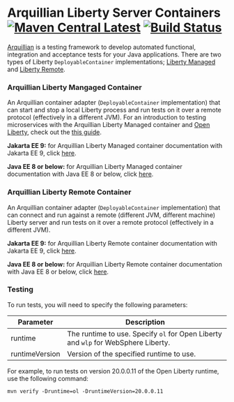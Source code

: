 # Arquillian Liberty Server Containers [![Maven Central Latest](https://maven-badges.herokuapp.com/maven-central/io.openliberty.arquillian/arquillian-parent-liberty/badge.svg)](http://search.maven.org/#search%7Cgav%7C1%7Cg%3A%22io.openliberty.arquillian%22%20AND%20a%3A%22arquillian-parent-liberty%22) [![Build Status](https://travis-ci.org/OpenLiberty/liberty-arquillian.svg?branch=master)](https://travis-ci.org/OpenLiberty/liberty-arquillian)

[Arquillian](http://arquillian.org/) is a testing framework to develop automated functional, integration and acceptance tests for your Java applications. There are two types of Liberty `DeployableContainer` implementations; [Liberty Managed](#Arquillian-Liberty-Managed-Container) and [Liberty Remote](#Arquillian-Liberty-Remote-Container).

### Arquillian Liberty Mangaged Container

An Arquillian container adapter (`DeployableContainer` implementation) that can start and stop a local Liberty process and run tests on it over a remote protocol (effectively in a different JVM). For an introduction to testing microservices with the Arquillian Liberty Managed container and [Open Liberty](https://openliberty.io/), check out the [this guide](https://openliberty.io/guides/arquillian-managed.html).

**Jakarta EE 9:** for Arquillian Liberty Managed container documentation with Jakarta EE 9, click [here](liberty-managed/JakartaEE9_README.md).

**Java EE 8 or below:** for Arquillian Liberty Managed container documentation with Java EE 8 or below, click [here](liberty-managed/README.md).

### Arquillian Liberty Remote Container

An Arquillian container adapter (`DeployableContainer` implementation) that can connect and run against a remote (different JVM, different machine) Liberty server and run tests on it over a remote protocol (effectively in a different JVM).

**Jakarta EE 9:** for Arquillian Liberty Remote container documentation with Jakarta EE 9, click [here](liberty-remote/JakartaEE9_README.md).

**Java EE 8 or below:** for Arquillian Liberty Remote container documentation with Java EE 8 or below, click [here](liberty-remote/README.md).

### Testing

To run tests, you will need to specify the following parameters:

| Parameter        | Description |
| ---------------- | ----------- |
| runtime          | The runtime to use. Specify `ol` for Open Liberty and `wlp` for WebSphere Liberty. |
| runtimeVersion   | Version of the specified runtime to use. |

For example, to run tests on version 20.0.0.11 of the Open Liberty runtime, use the following command:

```
mvn verify -Druntime=ol -DruntimeVersion=20.0.0.11
```